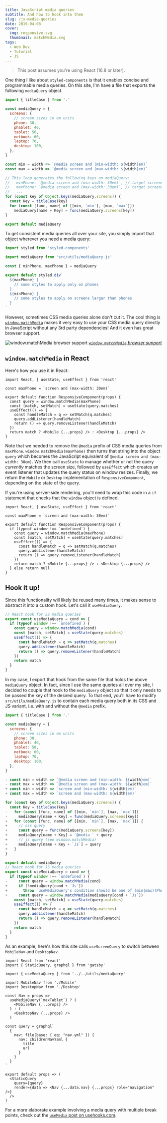 ```yaml
---
title: JavaScript media queries
subtitle: And how to hook into them
slug: /js-media-queries
date: 2019-04-08
cover:
  img: responsive.svg
  thumbnail: matchMedia.svg
tags:
  - Web Dev
  - Tutorial
  - JS
---
```


> This post assumes you're using React (16.8 or later).

One thing I like about `styled-components` is that it enables concise and programmable media queries. On this site, I'm have a file that exports the following `mediaQuery` object.

```js:title=src/utils/mediaQuery.js
import { titleCase } from '.'

const mediaQuery = {
  screens: {
    // screen sizes in em units
    phone: 30,
    phablet: 40,
    tablet: 50,
    netbook: 60,
    laptop: 70,
    desktop: 100,
  },
}

const min = width => `@media screen and (min-width: ${width}em)`
const max = width => `@media screen and (max-width: ${width}em)`

// This loop generates the following keys on mediaQuery:
//   minPhone: `@media screen and (min-width: 30em)`, // target screens narrower than 30em
//   maxPhone: `@media screen and (max-width: 30em)`, // target screens wider than 30em
//   ...
for (const key of Object.keys(mediaQuery.screens)) {
  const Key = titleCase(key)
  for (const [func, name] of [[min, `min`], [max, `max`]])
    mediaQuery[name + Key] = func(mediaQuery.screens[key])
}

export default mediaQuery
```

To get consistent media queries all over your site, you simply import that object wherever you need a media query:

```js:title=someStyledComponent.js
import styled from 'styled-components'

import mediaQuery from 'src/utils/mediaQuery.js'

const { minPhone, maxPhone } = mediaQuery

export default styled.div`
  ${maxPhone} {
    // some styles to apply only on phones
  }
  ${minPhone} {
    // some styles to apply on screens larger than phones
  }
`
```

However, sometimes CSS media queries alone don't cut it. The cool thing is [`window.matchMedia`](https://developer.mozilla.org/en-US/docs/Web/API/Window/matchMedia) makes it very easy to use your CSS media query directly in JavaScript without any 3rd party dependencies! And it even has great browser support.

![window.matchMedia browser support](matchMedia-browser-support.png)
_[`window.matchMedia` browser support](https://caniuse.com/#search=matchMedia)_

## `window.matchMedia` in React

Here's how you use it in React:

```js{3,6-13}
import React, { useState, useEffect } from 'react'

const maxPhone = `screen and (max-width: 30em)`

export default function ResponsiveComponent(props) {
  const query = window.matchMedia(maxPhone)
  const [match, setMatch] = useState(query.matches)
  useEffect(() => {
    const handleMatch = q => setMatch(q.matches)
    query.addListener(handleMatch)
    return () => query.removeListener(handleMatch)
  })
  return match ? <Mobile {...props} /> : <Desktop {...props} />
}
```

Note that we needed to remove the `@media` prefix of CSS media queries from `maxPhone`. `window.matchMedia(maxPhone)` then turns that string into the object `query` which becomes the JavaScript equivalent of `@media screen and (max-width: 30em)`. We then call `useState` to manage whether or not the query _currently_ matches the screen size, followed by `useEffect` which creates an event listener that updates the query status on window resizes. Finally, we return the `Mobile` or `Desktop` implementation of `ResponsiveComponent`, depending on the state of the query.

If you're using server-side rendering, you'll need to wrap this code in a `if` statement that checks that the `window` object is defined.

```js{6,15}
import React, { useState, useEffect } from 'react'

const maxPhone = `screen and (max-width: 30em)`

export default function ResponsiveComponent(props) {
  if (typeof window !== `undefined`) {
    const query = window.matchMedia(maxPhone)
    const [match, setMatch] = useState(query.matches)
    useEffect(() => {
      const handleMatch = q => setMatch(q.matches)
      query.addListener(handleMatch)
      return () => query.removeListener(handleMatch)
    })
    return match ? <Mobile {...props} /> : <Desktop {...props} />
  } else return null
}
```

## Hook it up!

Since this functionality will likely be reused many times, it makes sense to abstract it into a custom hook. Let's call it `useMediaQuery`.

```js
// React hook for JS media queries
export const useMediaQuery = cond => {
  if (typeof window !== `undefined`) {
    const query = window.matchMedia(cond)
    const [match, setMatch] = useState(query.matches)
    useEffect(() => {
      const handleMatch = q => setMatch(q.matches)
      query.addListener(handleMatch)
      return () => query.removeListener(handleMatch)
    })
    return match
  }
}
```

In my case, I export that hook from the same file that holds the above `mediaQuery` object. In fact, since I use the same queries all over my site, I decided to couple that hook to the `mediaQuery` object so that it only needs to be passed the key of the desired query. To that end, you'll have to modify `src/utils/mediaQuery.js` to contain each media query both in its CSS and JS variant, i.e. with and without the `@media` prefix.

```js:title=src/utils/mediaQuery.js
import { titleCase } from '.'

const mediaQuery = {
  screens: {
    // screen sizes in em units
    phone: 30,
    phablet: 40,
    tablet: 50,
    netbook: 60,
    laptop: 70,
    desktop: 100,
  },
}

- const min = width => `@media screen and (min-width: ${width}em)`
- const max = width => `@media screen and (max-width: ${width}em)`
+ const min = width => `screen and (min-width: ${width}em)`
+ const max = width => `screen and (max-width: ${width}em)`

for (const key of Object.keys(mediaQuery.screens)) {
  const Key = titleCase(key)
-   for (const [func, name] of [[min, `min`], [max, `max`]])
-     mediaQuery[name + Key] = func(mediaQuery.screens[key])
+   for (const [func, name] of [[min, `min`], [max, `max`]]) {
+     // css query
+     const query = func(mediaQuery.screens[key])
+     mediaQuery[name + Key] = `@media ` + query
+     // js query (see window.matchMedia)
+     mediaQuery[name + Key + `Js`] = query
+   }
}

export default mediaQuery
// React hook for JS media queries
export const useMediaQuery = cond => {
  if (typeof window !== `undefined`) {
-     const query = window.matchMedia(cond)
+     if (!mediaQuery[cond + `Js`])
+       throw `useMediaQuery's condition should be one of (min|max)(Phone|Phablet|Tablet|etc.)`
+     const query = window.matchMedia(mediaQuery[cond + `Js`])
    const [match, setMatch] = useState(query.matches)
    useEffect(() => {
      const handleMatch = q => setMatch(q.matches)
      query.addListener(handleMatch)
      return () => query.removeListener(handleMatch)
    })
    return match
  }
}
```

As an example, here's how this site calls `useScreenQuery` to switch between `MobileNav` and `DesktopNav`.

```js{4,9-14}
import React from 'react'
import { StaticQuery, graphql } from 'gatsby'

import { useMediaQuery } from '../../utils/mediaQuery'

import MobileNav from './Mobile'
import DesktopNav from './Desktop'

const Nav = props =>
  useMediaQuery(`maxTablet`) ? (
    <MobileNav {...props} />
  ) : (
    <DesktopNav {...props} />
  )

const query = graphql`
  {
    nav: file(base: { eq: "nav.yml" }) {
      nav: childrenNavYaml {
        title
        url
      }
    }
  }
`

export default props => (
  <StaticQuery
    query={query}
    render={data => <Nav {...data.nav} {...props} role="navigation" />}
  />
)
```

For a more elaborate example involving a media query with multiple break points, check out the [`useMedia` post on usehooks.com](https://usehooks.com/useMedia).
